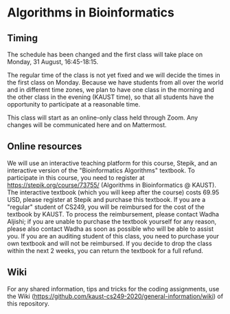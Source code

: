 # Algorithms in Bioinformatics

## Timing
The schedule has been changed and the first class will take place
on Monday, 31 August, 16:45-18:15.

The regular time of the class is not yet fixed and we will decide the
times in the first class on Monday. Because we have students from all
over the world and in different time zones, we plan to have one class
in the morning and the other class in the evening (KAUST time), so
that all students have the opportunity to participate at a reasonable
time.

This class will start as an online-only class held through Zoom. Any changes will be communicated here and on Mattermost.

## Online resources
We will use an interactive teaching platform for this course,
Stepik, and an interactive version of the "Bioinformatics Algorithms"
textbook. To participate in this course, you need to register at
https://stepik.org/course/73755/ (Algorithms in Bioinformatics @ KAUST). The interactive textbook (which you will keep after the
course) costs 69.95 USD, please register at Stepik and purchase this
textbook. If you are a "regular" student of CS249, you will be
reimbursed for the cost of the textbook by KAUST. To process the
reimbursement, please contact Wadha Aljishi; if
you are unable to purchase the textbook yourself for any reason,
please also contact Wadha as soon as possible who will be able to
assist you. If you are an auditing student of this class, you need to
purchase your own textbook and will not be reimbursed. If you decide
to drop the class within the next 2 weeks, you can return the textbook
for a full refund.

## Wiki

For any shared information, tips and tricks for the coding assignments, use the Wiki (https://github.com/kaust-cs249-2020/general-information/wiki) of this repository.
